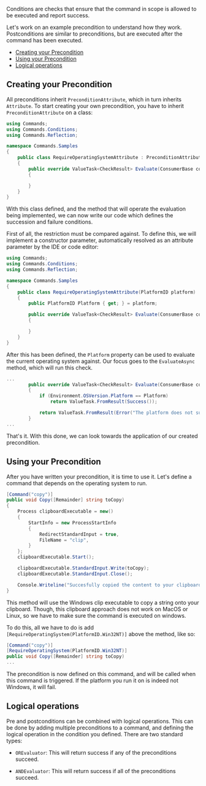 Conditions are checks that ensure that the command in scope is allowed to be executed and report success. 

Let's work on an example precondition to understand how they work. Postconditions are similar to preconditions, but are executed after the command has been executed.

- [Creating your Precondition](#creating-your-precondition)
- [Using your Precondition](#using-your-precondition)
- [Logical operations](#logical-operations)

## Creating your Precondition

All preconditions inherit `PreconditionAttribute`, which in turn inherits `Attribute`. To start creating your own precondition, you have to inherit `PreconditionAttribute` on a class:

```cs
using Commands;
using Commands.Conditions;
using Commands.Reflection;

namespace Commands.Samples
{
    public class RequireOperatingSystemAttribute : PreconditionAttribute
    {
        public override ValueTask<CheckResult> Evaluate(ConsumerBase consumer, CommandInfo command, IServiceProvider services, CancellationToken cancellationToken)
        {

        }
    }
}
```

With this class defined, and the method that will operate the evaluation being implemented, we can now write our code which defines the succession and failure conditions.

First of all, the restriction must be compared against. To define this, we will implement a constructor parameter, automatically resolved as an attribute parameter by the IDE or code editor:

```cs
using Commands;
using Commands.Conditions;
using Commands.Reflection;

namespace Commands.Samples
{
    public class RequireOperatingSystemAttribute(PlatformID platform) : PreconditionAttribute
    {
        public PlatformID Platform { get; } = platform;

        public override ValueTask<CheckResult> Evaluate(ConsumerBase consumer, CommandInfo command, IServiceProvider services, CancellationToken cancellationToken)
        {

        }
    }
}
```

After this has been defined, the `Platform` property can be used to evaluate the current operating system against. Our focus goes to the `EvaluateAsync` method, which will run this check.

```cs
...
        public override ValueTask<CheckResult> Evaluate(ConsumerBase consumer, CommandInfo command, IServiceProvider services, CancellationToken cancellationToken)
        {
            if (Environment.OSVersion.Platform == Platform)
                return ValueTask.FromResult(Success());

            return ValueTask.FromResult(Error("The platform does not support this operation."));
        }
...
```

That's it. With this done, we can look towards the application of our created precondition.

## Using your Precondition

After you have written your precondition, it is time to use it. Let's define a command that depends on the operating system to run.

```cs
[Command("copy")]
public void Copy([Remainder] string toCopy)
{
    Process clipboardExecutable = new()
    {
        StartInfo = new ProcessStartInfo
        {
            RedirectStandardInput = true,
            FileName = "clip",
        }
    };
    clipboardExecutable.Start();

    clipboardExecutable.StandardInput.Write(toCopy);
    clipboardExecutable.StandardInput.Close();

    Console.Writeline("Succesfully copied the content to your clipboard.");
}
```

This method will use the Windows clip executable to copy a string onto your clipboard. 
Though, this clipboard approach does not work on MacOS or Linux, so we have to make sure the command is executed on windows.

To do this, all we have to do is add `[RequireOperatingSystem(PlatformID.Win32NT)]` above the method, like so:

```cs
[Command("copy")]
[RequireOperatingSystem(PlatformID.Win32NT)]
public void Copy([Remainder] string toCopy)
...
```

The precondition is now defined on this command, and will be called when this command is triggered. If the platform you run it on is indeed not Windows, it will fail.

## Logical operations

Pre and postconditions can be combined with logical operations. This can be done by adding multiple preconditions to a command, and defining the logical operation in the condition you defined. There are two standard types:

- `OREvaluator`: This will return success if any of the preconditions succeed.

- `ANDEvaluator`: This will return success if all of the preconditions succeed.